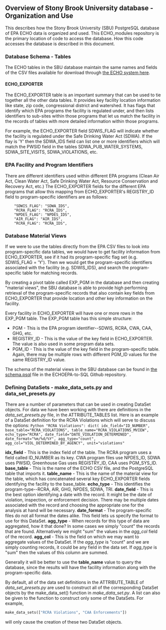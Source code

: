 ## Overview of Stony Brook University database - Organization and Use

This describes how the Stony Brook University (SBU) PostgreSQL database of EPA ECHO data is organized and used. 
This ECHO_modules repository is the primary location
of code to access the database. How this code accesses the database is described in this document.

### Database Schema - Tables

The ECHO tables in the SBU database maintain the same names and fields of the CSV files available for download 
through [the ECHO system here](https://echo.epa.gov/tools/data-downloads#downloads).

#### ECHO_EXPORTER

The ECHO_EXPORTER table is an important summary that can be used to tie together all the other data tables.  It 
provides key facility location information like state, zip code, congressional district and watershed.  It has flags 
that identify which EPA programs the facility is regulated under, and then lists identifiers to sub-sites within 
those programs that let us match the facility in the records of tables with more detailed information within those
programs.

For example, the ECHO_EXPORTER field SDWIS_FLAG will indicate whether the facility is regulated under the Safe Drinking
Water Act (SDWA).  If the flay is 'Y' then the SDWA_IDS field can list one or more identifiers which will match the
PWSID field in the tables SDWA_PUB_WATER_SYSTEMS, SDWA_SITE_VISITS, SDWA_VIOLATIONS, etc.

### EPA Facility and Program Identifiers

There are different identifiers used within different EPA programs (Clean Air Act, Clean Water Act, Safe Drinking Water Act, 
Resource Conservation and Recovery Act, etc.)  The ECHO_EXPORTER fields for the different EPA programs that allow this
mapping from ECHO_EXPORTER's REGISTRY_ID field to program-specific identifiers are as follows:

        "SDWIS_FLAG": "SDWA_IDS",
        "RCRA_FLAG": "RCRA_IDS",    
        "NPDES_FLAG": "NPDES_IDS",
        "AIR_FLAG": "AIR_IDS",
        "RCRA_FLAG": "RCRA_IDS",

### Database Material Views

If we were to use the tables directly from the EPA CSV files to look into program-specific data tables, 
we would have to get facility information from ECHO_EXPORTER, see if it had its program-specific flag set (e.g. SDWIS_FLAG = 'Y').
Then we would get the program-specific identifiers associated with the facility (e.g. SDWIS_IDS), and search the
program-specific table for matching records.

By creating a pivot table called EXP_PGM in the database and then creating "material views", the SBU database is able to provide
high performing retrieval of the program-specific records that also contain key fields from ECHO_EXPORTER that provide
location and other key information on the facility.

Every facility in ECHO_EXPORTER will have one or more rows in the EXP_PGM table. The EXP_PGM table has this simple structure:
* PGM - This is the EPA program identifier--SDWIS, RCRA, CWA, CAA, GHG, etc.
* REGISTRY_ID - This is the value of the key field in ECHO_EXPORTER.  The value is also used in some program data sets.
* PGM_ID - This is the value of the key field in the program-specific table.  
Again, there may be multiple rows with different PGM_ID
values for the same REGISTRY_ID value.

The schema of the material views in the SBU database can be found in [the schema.psql](https://github.com/edgi-govdata-archiving/ECHOEPA-to-SQL/blob/main/schema.psql) file in the ECHOEPA-to-SQL Github repository.

### Defining DataSets - make_data_sets.py and data_set_presets.py

There are a number of parameters that can be used in creating DataSet objects. For data we have been working with there
are definitions in the *data_set_presets.py* file, in the ATTRIBUTE_TABLES list.  Here is an example of a DataSet definition for 
the RCRA Violations which will serve to discuss the options:
    ```Python
    "RCRA Violations": dict(
        idx_field="ID_NUMBER",
        base_table="RCRA_VIOLATIONS",
        table_name="RCRA_VIOLATIONS_MVIEW",
        echo_type="RCRA",
        date_field="DATE_VIOLATION_DETERMINED",
        date_format="%m/%d/%Y",
        agg_type="count",
        agg_col="VIOL_DETERMINED_BY_AGENCY",
        unit="violations"
     ```
     
 **idx_field** - This is the index field of the table.  The RCRA program uses a field called ID_NUMBER as its key.  CWA
 program files use NPDES_ID, SDWA uses PWSID, Greenhouse Gas uses REGISTRY_ID, CAA uses PGM_SYS_ID.
 **base_table** - This is the name of the ECHO CSV file, and the PostgreSQL table that imports it.
 **table_name** - This is the name of the material view for the table, which has concatenated several key ECHO_EXPORTER
 fields identifying the facility to the base_table.
 **echo_type** - This identifies the program-type--RCRA, AIR, GHG, NPDES, SDWA, TRI.
 **date_field** - This is the best option identifying a date with the record.  It might be the date of violation, inspection, or
 enforcement decision.  There may be multiple dates associated with the record and choosing the appropriate one for the analysis
 at hand will be necessary.
 **date_format** - The program-specific files do not all format the dates alike. This field lets us specify the format to use
 for this DataSet.
 **agg_type** - When records for this type of data are aggregated, how it that done?  In some cases we simply "count" the records
 that are found.  Alternatively we might "sum" the values in the *agg_col* field of the record.
 **agg_col** - This is the field on which we may want to aggregate values of the DataSet.  If the *agg_type* is "count" and 
 we are simply counting records, it could be any field in the data set.  If *agg_type* is "sum" then the values of this column
 are summed.
 
 Generally it will be better to use the **table_name** value to query the database, since the results will have the facility information
 along with the program-specific data.

By default, all of the data set definitions in the ATTRIBUTE_TABLE of *data_set_presets.py* are used to construct all
of the corresponding DataSet objects by the make_data_set() function in *make_data_set.py*. A list can also be given to 
the function to construct only some of the DataSets.  For example, 
```Python
make_data_sets(["RCRA Violations", "CAA Enforcements"])
```
will only cause the creation of these two DataSet objects.
